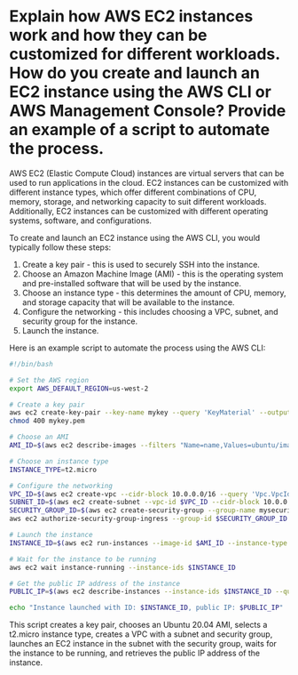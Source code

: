 # Explain how AWS EC2 instances work and how they can be customized for different workloads. How do you create and launch an EC2 instance using the AWS CLI or AWS Management Console? Provide an example of a script to automate the process.

AWS EC2 (Elastic Compute Cloud) instances are virtual servers that can be used to run applications in the cloud. EC2 instances can be customized with different instance types, which offer different combinations of CPU, memory, storage, and networking capacity to suit different workloads. Additionally, EC2 instances can be customized with different operating systems, software, and configurations.

To create and launch an EC2 instance using the AWS CLI, you would typically follow these steps:

1. Create a key pair - this is used to securely SSH into the instance.
2. Choose an Amazon Machine Image (AMI) - this is the operating system and pre-installed software that will be used by the instance.
3. Choose an instance type - this determines the amount of CPU, memory, and storage capacity that will be available to the instance.
4. Configure the networking - this includes choosing a VPC, subnet, and security group for the instance.
5. Launch the instance.

Here is an example script to automate the process using the AWS CLI:

```bash
#!/bin/bash

# Set the AWS region
export AWS_DEFAULT_REGION=us-west-2

# Create a key pair
aws ec2 create-key-pair --key-name mykey --query 'KeyMaterial' --output text > mykey.pem
chmod 400 mykey.pem

# Choose an AMI
AMI_ID=$(aws ec2 describe-images --filters "Name=name,Values=ubuntu/images/hvm-ssd/ubuntu-focal-20.04-amd64-server-20220216" --query 'Images[*].ImageId' --output text)

# Choose an instance type
INSTANCE_TYPE=t2.micro

# Configure the networking
VPC_ID=$(aws ec2 create-vpc --cidr-block 10.0.0.0/16 --query 'Vpc.VpcId' --output text)
SUBNET_ID=$(aws ec2 create-subnet --vpc-id $VPC_ID --cidr-block 10.0.0.0/24 --query 'Subnet.SubnetId' --output text)
SECURITY_GROUP_ID=$(aws ec2 create-security-group --group-name mysecuritygroup --description "My security group" --vpc-id $VPC_ID --query 'GroupId' --output text)
aws ec2 authorize-security-group-ingress --group-id $SECURITY_GROUP_ID --protocol tcp --port 22 --cidr 0.0.0.0/0

# Launch the instance
INSTANCE_ID=$(aws ec2 run-instances --image-id $AMI_ID --instance-type $INSTANCE_TYPE --key-name mykey --subnet-id $SUBNET_ID --security-group-ids $SECURITY_GROUP_ID --query 'Instances[0].InstanceId' --output text)

# Wait for the instance to be running
aws ec2 wait instance-running --instance-ids $INSTANCE_ID

# Get the public IP address of the instance
PUBLIC_IP=$(aws ec2 describe-instances --instance-ids $INSTANCE_ID --query 'Reservations[0].Instances[0].PublicIpAddress' --output text)

echo "Instance launched with ID: $INSTANCE_ID, public IP: $PUBLIC_IP"
```

This script creates a key pair, chooses an Ubuntu 20.04 AMI, selects a t2.micro instance type, creates a VPC with a subnet and security group, launches an EC2 instance in the subnet with the security group, waits for the instance to be running, and retrieves the public IP address of the instance.